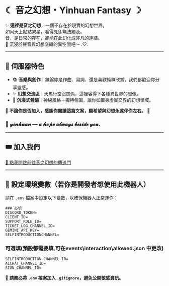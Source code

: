 # ☾ 音之幻想・Yinhuan Fantasy ☽

✨ **這裡是音之幻想**，一個不存在於現實的幻想世界。  
如同天上點點繁星，看得見卻無法觸及。  
音，是日常的存在，卻能在此幻化成非凡的連結。  
🎵 沉浸於聲音與幻想交織的異空間吧～ .♡.

---

## 📖 伺服器特色

- 📚 **音樂與創作**｜無論你是作曲、寫詞、還是喜歡純粹欣賞，我們都歡迎你分享靈感。
- ✨ **幻想交流區**｜天馬行空沒關係，這裡容得下各種異世界的想像。
- 🌌 **沉浸式體驗**｜神秘風格＋獨特氛圍，讓你如置身虛實交界的幻想領域。

🌟 **不論你是否加入，感謝你閱讀這篇文案，願希望與幻想永遠伴你左右。** 🌟

### 🌠 𝔂𝓲𝓷𝓱𝓾𝓪𝓷 — 𝓪 𝓱𝓸𝓹𝓮 𝓪𝓵𝔀𝓪𝔂𝓼 𝓫𝓮𝓼𝓲𝓭𝓮 𝔂𝓸𝓾.
---

## 🎟️ 加入我們

[💫 點我開啟前往音之幻想的傳送門](https://discord.gg/aku8Kckx5F)

---

## 🔧 設定環境變數（若你是開發者想使用此機器人）

請在 `.env` 檔案中設定以下變數，以確保機器人正常運作：
```
### 必填
DISCORD_TOKEN=
CLIENT_ID=
SUPPORT_ROLE_ID=
TICKET_LOG_CHANNEL_ID=
GEMINI_API_KEY=
SELFINTRODUCTIONCHANNEL=
```
### 可選填(預設都需要填,可在events\interaction\allowed.json 中更改)
```
SELFINTRODUCTION_CHANNEL_ID=
AICHAT_CHANNEL_ID=
SIGN_CHANNEL_ID=
```
📌 **請務必將 `.env` 檔案加入 `.gitignore`，避免公開敏感資訊。**
